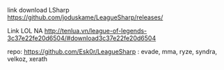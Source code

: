 link download LSharp https://github.com/joduskame/LeagueSharp/releases/

Link LOL NA http://tenlua.vn/league-of-legends-3c37e22fe20d6504/#download3c37e22fe20d6504

repo:
https://github.com/Esk0r/LeagueSharp : evade, mma, ryze, syndra, velkoz, xerath

